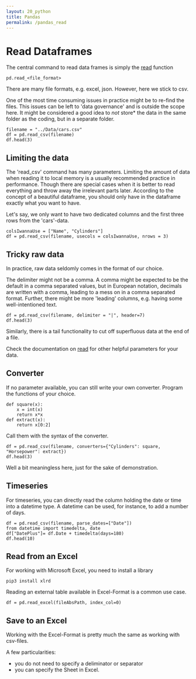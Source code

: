 ```yaml
---
layout: 20_python
title: Pandas
permalink: /pandas_read
---
```



# Read Dataframes

The central command to read data frames is simply the [read](https://pandas.pydata.org/docs/reference/api/pandas.read_csv.html) function
>
    pd.read_<file_format>

There are many file formats, e.g. excel, json. However, here we stick to csv. 

One of the most time consuming issues in practice might be to re-find the files.
This issues can be left to 'data governance' and is outside the scope here.
It might be considered a good idea to *not* store* the data in the same folder as the coding, but in a separate folder.

>
    filename = "../Data/cars.csv"
    df = pd.read_csv(filename)
    df.head(3)


## Limiting the data

The 'read_csv' command has many parameters. 
Limiting the amount of data when reading it to local memory is a usually recommended practice in performance.
Though there are special cases when it is better to read everything and throw away the irrelevant parts later.
According to the concept of a beautiful dataframe, you should only have in the dataframe exactly what you want to have.

Let's say, we only want to have two dedicated columns and the first three rows from the 'cars'-data.

>
    colsIwannaUse = ["Name", "Cylinders"]
    df = pd.read_csv(filename, usecols = colsIwannaUse, nrows = 3)


## Tricky raw data

In practice, raw data seldomly comes in the format of our choice.

The delimiter might not be a comma. A comma might be expected to be the default in a comma separated values, but in European notation, decimals are written with a comma, leading to a mess on in a comma separated format.
Further, there might be more 'leading' columns, e.g. having some well-intentioned text.

>
    df = pd.read_csv(filename, delimiter = "|", header=7)
    df.head(3)

Similarly, there is a tail functionality to cut off superfluous data at the end of a file. 

Check the documentation on [read](https://pandas.pydata.org/docs/reference/api/pandas.read_csv.html) for other helpful parameters for your data.

## Converter

If no parameter available, you can still write your own converter. 
Program the functions of your choice. 


>
    def square(x):
        x = int(x)
        return x*x
    def extract(x):
        return x[0:2]

Call them with the syntax of the converter.

>
    df = pd.read_csv(filename, converters={"Cylinders": square, "Horsepower": extract})
    df.head(3)

Well a bit meaningless here, just for the sake of demonstration.


## Timeseries

For timeseries, you can directly read the column holding the date or time into a datetime type.
A datetime can be used, for instance, to add a number of days. 

> 
    df = pd.read_csv(filename, parse_dates=["Date"])
    from datetime import timedelta, date
    df["DatePlus"]= df.Date + timedelta(days=180)
    df.head(10)    


##  Read from an Excel

For working with Microsoft Excel, you need to install a library 
>
    pip3 install xlrd


Reading an external table available in Excel-Format is a common use case.

>
    df = pd.read_excel(fileAbsPath, index_col=0)

## Save to an Excel

Working with the Excel-Format is pretty much the same as working with csv-files.

A few particularities:

- you do not need to specify a deliminator or separator
- you can specify the Sheet in Excel.


